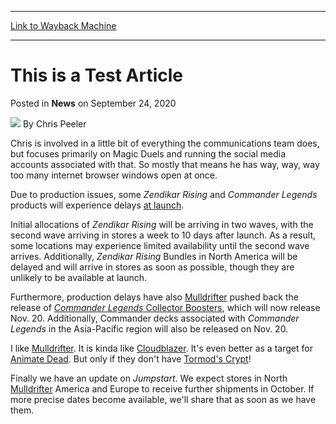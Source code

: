 
---
[Link to Wayback Machine](https://web.archive.org/web/20200924154623/https://magic.wizards.com/en/articles/archive/news/test-article-2020-09-23)

[_metadata_:author]:- "Chris Peeler"
[_metadata_:description]:- "This is a test article"
[_metadata_:generator]:- "Drupal 7 (http://drupal.org)"
[_metadata_:node]:- "1509271"
[_metadata_:path_date]:- "2020-09-23"
[_metadata_:publish_date]:- "2020-09-24"
[_metadata_:source]:- "div-main-content"
[_metadata_:title]:- "This is a Test Article"
[_metadata_:wayback_capture_timestamp]:- "2020-09-24 15:46:23"
[_metadata_:wayback_raw_url]:- "https://web.archive.org/web/20200924154623id_/https://magic.wizards.com/en/articles/archive/news/test-article-2020-09-23"
[_metadata_:wayback_url]:- "https://magic.wizards.com/en/articles/archive/news/test-article-2020-09-23"
---


This is a Test Article
======================



 Posted in **News**
 on September 24, 2020 






![](https://media.magic.wizards.com/styles/auth_small/public/images/person/authorpic_Chris-Peeler_0.jpg)
By Chris Peeler




 Chris is involved in a little bit of everything the communications team does, but focuses primarily on Magic Duels and running the social media accounts associated with that. So mostly that means he has way, way, way too many internet browser windows open at once. 






Due to production issues, some *Zendikar Rising* and *Commander Legends* products will experience delays [at launch](#The%20End).


Initial allocations of *Zendikar Rising* will be arriving in two waves, with the second wave arriving in stores a week to 10 days after launch. As a result, some locations may experience limited availability until the second wave arrives. Additionally, *Zendikar Rising* Bundles in North America will be delayed and will arrive in stores as soon as possible, though they are unlikely to be available at launch.


Furthermore, production delays have also [Mulldrifter](http://gatherer.wizards.com/Pages/Card/Details.aspx?name=Mulldrifter) pushed back the release of [*Commander Legends* Collector Boosters](https://magic.wizards.com/en/articles/archive/magic-story/episode-4-haunting-songs-and-whispered-warnings-2020-09-23), which will now release Nov. 20. Additionally, Commander decks associated with *Commander Legends* in the Asia-Pacific region will also be released on Nov. 20.


I like [Mulldrifter](http://gatherer.wizards.com/Pages/Card/Details.aspx?name=Mulldrifter). It is kinda like [Cloudblazer](http://gatherer.wizards.com/Pages/Card/Details.aspx?name=Cloudblazer). It's even better as a target for [Animate Dead](http://gatherer.wizards.com/Pages/Card/Details.aspx?name=Animate+Dead). But only if they don't have [Tormod's Crypt](http://gatherer.wizards.com/Pages/Card/Details.aspx?name=Tormod%27s+Crypt)!


Finally we have an update on *Jumpstart*. We expect stores in North [Mulldrifter](http://gatherer.wizards.com/Pages/Card/Details.aspx?name=Mulldrifter) America and Europe to receive further shipments in October. If more precise dates become available, we'll share that as soon as we have them.







